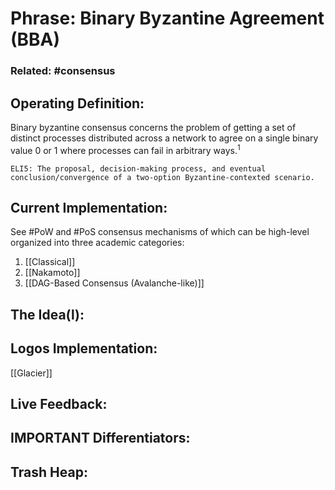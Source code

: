 # Phrase: Binary Byzantine Agreement (BBA)

### Related: #consensus

## Operating Definition: 
Binary byzantine consensus concerns the problem of getting a set of distinct processes distributed across a network to agree on a single binary value 0 or 1 where processes can fail in arbitrary ways.<sup>1</sup>

	ELI5: The proposal, decision-making process, and eventual conclusion/convergence of a two-option Byzantine-contexted scenario.

## Current Implementation: 
See #PoW and #PoS consensus mechanisms of which can be high-level organized into three academic categories:
1. [[Classical]]
2. [[Nakamoto]]
3. [[DAG-Based Consensus (Avalanche-like)]]

## The Idea(l): 

## Logos Implementation: 
[[Glacier]]

## Live Feedback:

## IMPORTANT Differentiators: 

## Trash Heap: